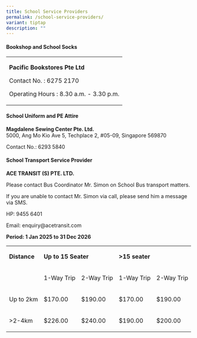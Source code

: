 ```yaml
---
title: School Service Providers
permalink: /school-service-providers/
variant: tiptap
description: ""
---
```

<h4><strong>Bookshop and School Socks</strong></h4>
<table style="minWidth: 25px">
<colgroup>
<col>
</colgroup>
<tbody>
<tr>
<td rowspan="1" colspan="1">
<p><strong>Pacific Bookstores Pte Ltd</strong>
</p>
<p>Contact No. : 6275 2170</p>
<p>Operating Hours : 8.30 a.m. - 3.30 p.m.</p>
</td>
</tr>
</tbody>
</table>
<p></p>
<h4><strong>School Uniform and PE Attire</strong></h4>
<p><strong>Magdalene Sewing Center Pte. Ltd.</strong> 
<br>5000, Ang Mo Kio Ave 5, Techplace 2, #05-09, Singapore 569870</p>
<p>Contact No.: 6293 5840</p>
<p></p>
<h4><strong>School Transport Service Provider</strong></h4>
<p><strong>ACE TRANSIT (S) PTE. LTD.</strong>
</p>
<p>Please contact Bus Coordinator Mr. Simon on School Bus transport matters.</p>
<p>If you are unable to contact Mr. Simon via call, please send him a message
via SMS.</p>
<p>HP: 9455 6401</p>
<p>Email: <a rel="noopener noreferrer nofollow" target="_blank">enquiry@acetransit.com</a>
</p>
<p><strong>Period: 1 Jan 2025 to 31 Dec 2026</strong>
</p>
<table style="minWidth: 125px">
<colgroup>
<col>
<col>
<col>
<col>
<col>
</colgroup>
<tbody>
<tr>
<td rowspan="1" colspan="1">
<p><strong>Distance</strong>
</p>
</td>
<td rowspan="1" colspan="2">
<p><strong>Up to 15 Seater</strong>
</p>
</td>
<td rowspan="1" colspan="2">
<p><strong>&gt;15 seater</strong>
</p>
</td>
</tr>
<tr>
<td rowspan="1" colspan="1">
<p>&nbsp;</p>
</td>
<td rowspan="1" colspan="1">
<p>1-Way Trip</p>
</td>
<td rowspan="1" colspan="1">
<p>2-Way Trip</p>
</td>
<td rowspan="1" colspan="1">
<p>1-Way Trip</p>
</td>
<td rowspan="1" colspan="1">
<p>2-Way Trip</p>
</td>
</tr>
<tr>
<td rowspan="1" colspan="1">
<p>Up to 2km</p>
</td>
<td rowspan="1" colspan="1">
<p>$170.00</p>
</td>
<td rowspan="1" colspan="1">
<p>$190.00</p>
</td>
<td rowspan="1" colspan="1">
<p>$170.00</p>
</td>
<td rowspan="1" colspan="1">
<p>$190.00</p>
</td>
</tr>
<tr>
<td rowspan="1" colspan="1">
<p>&gt;2-4km</p>
</td>
<td rowspan="1" colspan="1">
<p>$226.00</p>
</td>
<td rowspan="1" colspan="1">
<p>$240.00</p>
</td>
<td rowspan="1" colspan="1">
<p>$190.00</p>
</td>
<td rowspan="1" colspan="1">
<p>$200.00</p>
</td>
</tr>
</tbody>
</table>
<p></p>
<h4></h4>
<p></p>